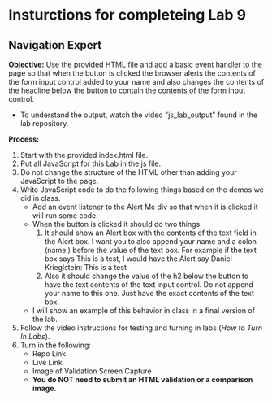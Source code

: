 # Insturctions for completeing Lab 9 
## Navigation Expert

**Objective:**
Use the provided HTML file and add a basic event handler to the page so that when the button is clicked the browser alerts the contents of the form input control added to your name and also changes the contents of the headline below the button to contain the contents of the form input control.
* To understand the output, watch the video "js_lab_output" found in the lab repository. 

**Process:**
1.	Start with the provided index.html file.
1.	Put all JavaScript for this Lab in the js file.
1.	Do not change the structure of the HTML other than adding your JavaScript to the page.
1.	Write JavaScript code to do the following things based on the demos we did in class.
    * Add an event listener to the Alert Me div so that when it is clicked it will run some code.
    * When the button is clicked it should do two things. 
       1. It should show an Alert box with the contents of the text field in the Alert box. I want you to also append your name and a colon (name:) before the value of the text box. For example if the text box says This is a test,  I would have the Alert say Daniel Krieglstein: This is a test
       1. Also it should change the value of the h2 below the button to have the text contents of the text input control. Do not append your name to this one. Just have the exact contents of the text box.
    * I will show an example of this behavior in class in a final version of the lab.
1. Follow the video instructions for testing and turning in labs (*How to Turn In Labs*). 
1. Turn in the following:
    * Repo Link
    * Live Link
    * Image of Validation Screen Capture
    * **You do NOT need to submit an HTML validation or a comparison image.**

